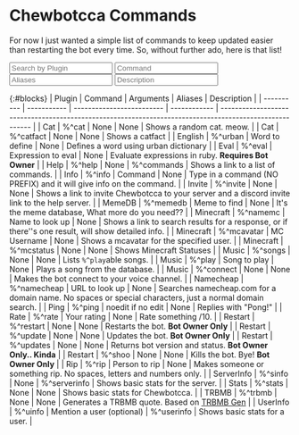 # Chewbotcca Commands

For now I just wanted a simple list of commands to keep updated easier than restarting the bot every time. So, without further ado, here is that list!

<link rel="stylesheet" href="assets/css/searchBoxes.css">
<script src="assets/js/searchtable.js"></script>
<script src="https://ajax.googleapis.com/ajax/libs/jquery/2.1.1/jquery.min.js"></script>

<input type="text" id="findblocks" onkeyup="searchTable(0, 'findblocks')" placeholder="Search by Plugin">
<input type="text" id="findids" onkeyup="searchTable(1, 'findids')" placeholder="Command">
<input type="text" id="findprice" onkeyup="searchTable(2, 'findprice')" placeholder="Aliases">
<input type="text" id="findbuy" onkeyup="searchTable(3, 'findbuy')" placeholder="Description">

{:#blocks}
| Plugin     | Command     | Arguments                 | Aliases      | Description                                                                                             |
| ---------- | ----------- | ------------------------- | ------------ | ------------------------------------------------------------------------------------------------------- |
| Cat        | %^cat       | None                      | None         | Shows a random cat. meow.                                                                               |
| Cat        | %^catfact   | None                      | None         | Shows a catfact                                                                                         |
| English    | %^urban     | Word to define            | None         | Defines a word using urban dictionary                                                                   |
| Eval       | %^eval      | Expression to eval        | None         | Evaluate expressions in ruby. **Requires Bot Owner**                                                    |
| Help       | %^help      | None                      | %^commands   | Shows a link to a list of commands.                                                                     |
| Info       | %^info      | Command                   | None         | Type in a command (NO PREFIX) and it will give info on the command.                                     |
| Invite     | %^invite    | None                      | None         | Shows a link to invite Chewbotcca to your server and a discord invite link to the help server.          |
| MemeDB     | %^memedb    | Meme to find              | None         | It's the meme database, What more do you need??                                                         |
| Minecraft  | %^namemc    | Name to look up           | None         | Shows a link to search results for a response, or if there''s one result, will show detailed info.      |
| Minecraft  | %^mcavatar  | MC Username               | None         | Shows a mcavatar for the specified user.                                                                |
| Minecraft  | %^mcstatus  | None                      | None         | Shows Minecraft Statuses                                                                                |
| Music      | %^songs     | None                      | None         | Lists `%^play`able songs.                                                                               |
| Music      | %^play      | Song to play              | None         | Plays a song from the database.                                                                         |
| Music      | %^connect   | None                      | None         | Makes the bot connect to your voice channel.                                                            |
| Namecheap  | %^namecheap | URL to look up            | None         | Searches namecheap.com for a domain name. No spaces or special characters, just a normal domain search. |
| Ping       | %^ping      | noedit if no edit         | None         | Replies with "Pong!"                                                                                    |
| Rate       | %^rate      | Your rating               | None         | Rate something /10.                                                                                     |
| Restart    | %^restart   | None                      | None         | Restarts the bot. **Bot Owner Only**                                                                    |
| Restart    | %^update    | None                      | None         | Updates the bot. **Bot Owner Only**                                                                     |
| Restart    | %^updates   | None                      | None         | Returns bot version and status. **Bot Owner Only.. Kinda**                                              |
| Restart    | %^shoo      | None                      | None         | Kills the bot. Bye! **Bot Owner Only**                                                                  |
| Rip        | %^rip       | Person to rip             | None         | Makes someone or something rip. No spaces, letters and numbers only.                                    |
| ServerInfo | %^sinfo     | None                      | %^serverinfo | Shows basic stats for the server.                                                                       |
| Stats      | %^stats     | None                      | None         | Shows basic stats for Chewbotcca.                                                                       |
| TRBMB      | %^trbmb     | None                      | None         | Generates a TRBMB quote. Based on [TRBMB Gen](http://trbmb.chew.pw)                                     |
| UserInfo   | %^uinfo     | Mention a user (optional) | %^userinfo   | Shows basic stats for a user.                                                                           |
